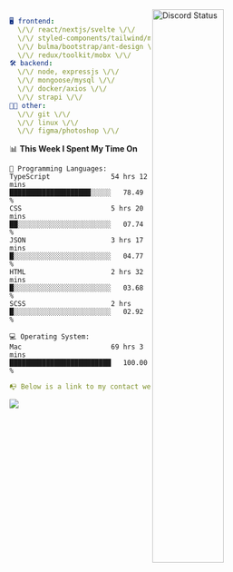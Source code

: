 
<a href="https://discord.com/users/279302975371870218" target="_blank">
    <img width="50%" align="right" alt="Discord Status" src="https://lanyard.cnrad.dev/api/279302975371870218?bg=161B22&borderRadius=5px%205px%200%200&hideTimestamp=true&idleMessage=Just%20chillin%27%20at%20the%20moment&animated=true">
</a>

```yaml
🖥️ frontend: 
  \/\/ react/nextjs/svelte \/\/
  \/\/ styled-components/tailwind/mui/
  \/\/ bulma/bootstrap/ant-design \/\/
  \/\/ redux/toolkit/mobx \/\/
🛠 backend: 
  \/\/ node, expressjs \/\/
  \/\/ mongoose/mysql \/\/
  \/\/ docker/axios \/\/
  \/\/ strapi \/\/
👨‍💻 other: 
  \/\/ git \/\/ 
  \/\/ linux \/\/
  \/\/ figma/photoshop \/\/
```
<!--START_SECTION:waka-->
📊 **This Week I Spent My Time On** 

```text
💬 Programming Languages: 
TypeScript               54 hrs 12 mins      ████████████████████░░░░░   78.49 % 
CSS                      5 hrs 20 mins       ██░░░░░░░░░░░░░░░░░░░░░░░   07.74 % 
JSON                     3 hrs 17 mins       █░░░░░░░░░░░░░░░░░░░░░░░░   04.77 % 
HTML                     2 hrs 32 mins       █░░░░░░░░░░░░░░░░░░░░░░░░   03.68 % 
SCSS                     2 hrs               █░░░░░░░░░░░░░░░░░░░░░░░░   02.92 % 

💻 Operating System: 
Mac                      69 hrs 3 mins       █████████████████████████   100.00 % 
```


<!--END_SECTION:waka-->
```yaml
📭 Below is a link to my contact website 
```
<a href="https://mxns.xyz" target="_black"> <img src="https://img.shields.io/badge/website-161B22?style=for-the-badge&logo=About.me&logoColor=white"></img> <a/>
